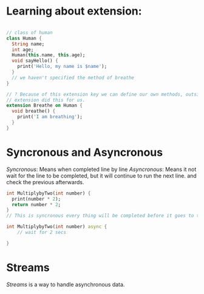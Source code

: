 <!-- title: Learning Advance Dart -->
<!-- extension, Sync, Async -->


# Learning about extension:

```dart

// class of human
class Human {
  String name;
  int age;
  Human(this.name, this.age);
  void sayHello() {
    print('Hello, my name is $name');
  }
  // we haven't specified the method of breathe
}

// ? Because of this extension key we can define our own methods, outside of the class.
// extension did this for us.
extension Breathe on Human {
  void breathe() {
    print('I am breathing');
  }
}

```


# Syncronous and Asyncronous
*Syncronous*: Means when completed line by line
*Asyncronous*: Means it not wait for the line to be completed, but it will continue to run the next line.
and check the previous afterwards.

```dart
int MultiplybyTwo(int number) {
  print(number * 2);
  return number * 2;
}
// This is syncronous every thing will be completed before it goes to the next line.
```
```dart
int MultiplybyTwo(int number) async {
    // wait for 2 secs

}
```

# Streams
*Streams* is a way to handle asynchronous data.
 